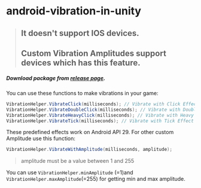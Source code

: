 # android-vibration-in-unity

> ## It doesn't support IOS devices.
> ## Custom Vibration Amplitudes support devices which has this feature.

##### Download package from [release page](https://github.com/shahab14/android-vibration-in-unity/releases).

You can use these functions to make vibrations in your game:

```c#
VibrationHelper.VibrateClick(milliseconds); // Vibrate with Click Effect amplitude
VibrationHelper.VibrateDoubleClick(milliseconds); // Vibrate with Double Click Effect amplitude
VibrationHelper.VibrateHeavyClick(milliseconds); // Vibrate with Heavy Click Effect amplitude
VibrationHelper.VibrateTick(milliseconds); // Vibrate with Tick Effect amplitude
```
These predefined effects work on Android API 29. For other custom Amplitude use this function:

```c#
VibrationHelper.VibrateWithAmplitude(milliseconds, amplitude);
```
> amplitude must be a value between 1 and 255

You can use ``` VibrationHelper.minAmplitude ``` (=1)and ``` VibrationHelper.maxAmplitude```(=255) for getting min and max amplitude.
